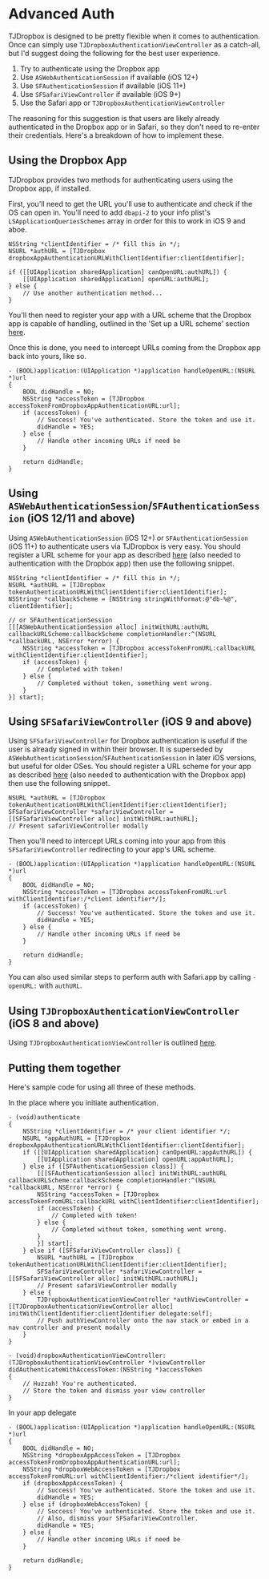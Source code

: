 # Advanced Auth

TJDropbox is designed to be pretty flexible when it comes to authentication. Once can simply use `TJDropboxAuthenticationViewController` as a catch-all, but I'd suggest doing the following for the best user experience.

1. Try to authenticate using the Dropbox app
2. Use `ASWebAuthenticationSession` if available (iOS 12+)
3. Use `SFAuthenticationSession` if available (iOS 11+)
3. Use `SFSafariViewController` if available (iOS 9+)
4. Use the Safari app or `TJDropboxAuthenticationViewController`

The reasoning for this suggestion is that users are likely already authenticated in the Dropbox app or in Safari, so they don't need to re-enter their credentials. Here's a breakdown of how to implement these.

## Using the Dropbox App

TJDropbox provides two methods for authenticating users using the Dropbox app, if installed.

First, you'll need to get the URL you'll use to authenticate and check if the OS can open in. You'll need to add `dbapi-2` to your info plist's `LSApplicationQueriesSchemes` array in order for this to work in iOS 9 and aboe.

```objc
NSString *clientIdentifier = /* fill this in */;
NSURL *authURL = [TJDropbox dropboxAppAuthenticationURLWithClientIdentifier:clientIdentifier];

if ([[UIApplication sharedApplication] canOpenURL:authURL]) {
    [[UIApplication sharedApplication] openURL:authURL];
} else {
    // Use another authentication method...
}
```

You'll then need to register your app with a URL scheme that the Dropbox app is capable of handling, outlined in the 'Set up a URL scheme' section [here](https://github.com/dropbox/SwiftyDropbox#configure-your-project).

Once this is done, you need to intercept URLs coming from the Dropbox app back into yours, like so.

```objc
- (BOOL)application:(UIApplication *)application handleOpenURL:(NSURL *)url
{
    BOOL didHandle = NO;
    NSString *accessToken = [TJDropbox accessTokenFromDropboxAppAuthenticationURL:url];
    if (accessToken) {
        // Success! You've authenticated. Store the token and use it.
        didHandle = YES;
    } else {
        // Handle other incoming URLs if need be
    }
    
    return didHandle;
}
```

## Using `ASWebAuthenticationSession`/`SFAuthenticationSession` (iOS 12/11 and above)

Using `ASWebAuthenticationSession` (iOS 12+) or `SFAuthenticationSession` (iOS 11+) to authenticate users via TJDropbox is very easy. You should register a URL scheme for your app as described [here](https://github.com/dropbox/SwiftyDropbox#configure-your-project) (also needed to authentication with the Dropbox app) then use the following snippet.

```objc
NSString *clientIdentifier = /* fill this in */;
NSURL *authURL = [TJDropbox tokenAuthenticationURLWithClientIdentifier:clientIdentifier];
NSStringr *callbackScheme = [NSString stringWithFormat:@"db-%@", clientIdentifier];

// or SFAuthenticationSession
[[[ASWebAuthenticationSession alloc] initWithURL:authURL callbackURLScheme:callbackScheme completionHandler:^(NSURL *callbackURL, NSError *error) {
    NSString *accessToken = [TJDropbox accessTokenFromURL:callbackURL withClientIdentifier:clientIdentifier];
    if (accessToken) {
        // Completed with token!
    } else {
        // Completed without token, something went wrong.
    }
}] start];
```

## Using `SFSafariViewController` (iOS 9 and above)

Using `SFSafariViewController` for Dropbox authentication is useful if the user is already signed in within their browser. It is superseded by `ASWebAuthenticationSession`/`SFAuthenticationSession` in later iOS versions, but useful for older OSes. You should register a URL scheme for your app as described [here](https://github.com/dropbox/SwiftyDropbox#configure-your-project) (also needed to authentication with the Dropbox app) then use the following snippet.

```objc
NSURL *authURL = [TJDropbox tokenAuthenticationURLWithClientIdentifier:clientIdentifier];
SFSafariViewController *safariViewController = [[SFSafariViewController alloc] initWithURL:authURL];
// Present safariViewController modally
```

Then you'll need to intercept URLs coming into your app from this `SFSafariViewController` redirecting to your app's URL scheme.

```objc
- (BOOL)application:(UIApplication *)application handleOpenURL:(NSURL *)url
{
    BOOL didHandle = NO;
    NSString *accessToken = [TJDropbox accessTokenFromURL:url withClientIdentifier:/*client identifier*/];
    if (accessToken) {
        // Success! You've authenticated. Store the token and use it.
        didHandle = YES;
    } else {
        // Handle other incoming URLs if need be
    }
    
    return didHandle;
}
```

You can also used similar steps to perform auth with Safari.app by calling `-openURL:` with `authURL`.

## Using `TJDropboxAuthenticationViewController` (iOS 8 and above)

Using `TJDropboxAuthenticationViewController` is outlined [here](../README.md#auth).

## Putting them together

Here's sample code for using all three of these methods.

In the place where you initiate authentication.

```objc
- (void)authenticate
{
    NSString *clientIdentifier = /* your client identifier */;
    NSURL *appAuthURL = [TJDropbox dropboxAppAuthenticationURLWithClientIdentifier:clientIdentifier];   
    if ([[UIApplication sharedApplication] canOpenURL:appAuthURL]) {
        [[UIApplication sharedApplication] openURL:appAuthURL];
    } else if ([SFAuthenticationSession class]) {
        [[[SFAuthenticationSession alloc] initWithURL:authURL callbackURLScheme:callbackScheme completionHandler:^(NSURL *callbackURL, NSError *error) {
        NSString *accessToken = [TJDropbox accessTokenFromURL:callbackURL withClientIdentifier:clientIdentifier];
        if (accessToken) {
            // Completed with token!
        } else {
            // Completed without token, something went wrong.
        }
        }] start];
    } else if ([SFSafariViewController class]) {
        NSURL *authURL = [TJDropbox tokenAuthenticationURLWithClientIdentifier:clientIdentifier];
        SFSafariViewController *safariViewController = [[SFSafariViewController alloc] initWithURL:authURL];
        // Present safariViewController modally
    } else {
        TJDropboxAuthenticationViewController *authViewController = [[TJDropboxAuthenticationViewController alloc] initWithClientIdentifier:clientIdentifier delegate:self];
        // Push authViewController onto the nav stack or embed in a nav controller and present modally
    }
}

- (void)dropboxAuthenticationViewController:(TJDropboxAuthenticationViewController *)viewController didAuthenticateWithAccessToken:(NSString *)accessToken
{
    // Huzzah! You're authenticated.
    // Store the token and dismiss your view controller
}
```

In your app delegate

```
- (BOOL)application:(UIApplication *)application handleOpenURL:(NSURL *)url
{
    BOOL didHandle = NO;
    NSString *dropboxAppAccessToken = [TJDropbox accessTokenFromDropboxAppAuthenticationURL:url];
    NSString *dropboxWebAccessToken = [TJDropbox accessTokenFromURL:url withClientIdentifier:/*client identifier*/];
    if (dropboxAppAccessToken) {
        // Success! You've authenticated. Store the token and use it.
        didHandle = YES;
    } else if (dropboxWebAccessToken) {
        // Success! You've authenticated. Store the token and use it.
        // Also, dismiss your SFSafariViewController.
        didHandle = YES;
    } else {
        // Handle other incoming URLs if need be
    }
    
    return didHandle;
}
```
